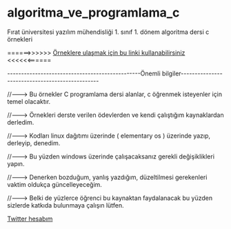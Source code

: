 # algoritma_ve_programlama_c

Fırat üniversitesi yazılım mühendisliği 1. sınıf 1. dönem algoritma dersi c örnekleri 

======>>>>>> [Örneklere ulaşmak için bu linki kullanabilirsiniz](https://github.com/mucahitd/algoritma_ve_programlama_c/wiki) <<<<<<======




------------------------------------------------Önemli bilgiler------------------------------------------------ 

//---> Bu örnekler C programlama dersi alanlar, c öğrenmek isteyenler için temel olacaktır. 

//---> Örnekleri derste verilen ödevlerden ve kendi çalıştığım kaynaklardan derledim. 

//---> Kodları linux dağıtımı üzerinde ( elementary os ) üzerinde yazıp, derleyip, denedim. 

//---> Bu yüzden windows üzerinde çalışacaksanız gerekli değişiklikleri yapın. 

//---> Denerken bozduğum, yanlış yazdığım, düzeltilmesi gerekenleri vaktim oldukça güncelleyeceğim. 

//---> Belki de yüzlerce öğrenci bu kaynaktan faydalanacak bu yüzden sizlerde katkıda bulunmaya çalışın lütfen.

 [Twitter hesabım ](https://twitter.com/mchtdmrhn/) 

